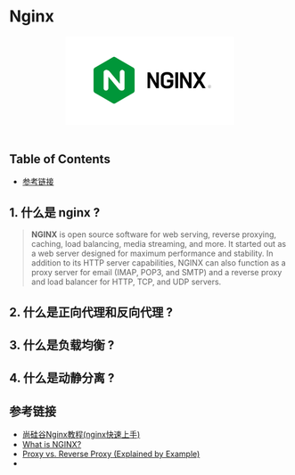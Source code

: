 # Nginx

<div align="center"> <img src="logo.png" width="60%"/> </div><br>

Table of Contents
-----------------

* [参考链接](#参考链接)



## 1. 什么是 nginx ?

> **NGINX** is open source software for web serving, reverse proxying, caching, load balancing, media streaming, and more. It started out as a web server designed for maximum performance and stability. In addition to its HTTP server capabilities, NGINX can also function as a proxy server for email (IMAP, POP3, and SMTP) and a reverse proxy and load balancer for HTTP, TCP, and UDP servers.







## 2. 什么是正向代理和反向代理 ?



## 3. 什么是负载均衡 ?





## 4. 什么是动静分离 ?

















## 参考链接

- [尚硅谷Nginx教程(nginx快速上手)](https://www.bilibili.com/video/BV1zJ411w7SV?from=search&seid=14801352366954859743)
- [What is NGINX?](https://www.nginx.com/resources/glossary/nginx/)
- [Proxy vs. Reverse Proxy (Explained by Example)](https://www.youtube.com/watch?v=ozhe__GdWC8)
- 